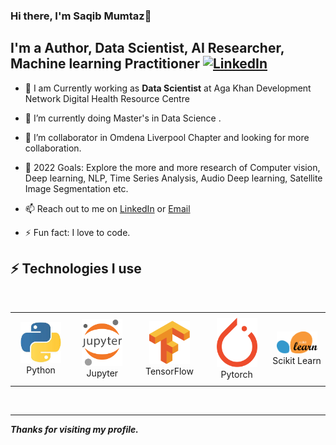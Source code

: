 ### Hi there, I'm Saqib Mumtaz👋
## I'm a Author, Data Scientist, AI Researcher, Machine learning Practitioner  [![LinkedIn](https://img.shields.io/badge/linkedin-%230077B5.svg?style=for-the-badge&logo=linkedin&logoColor=white)](https://www.linkedin.com/in/thesaqibmumtaz/)

* 🔭 I am Currently working as **Data Scientist** at Aga Khan Development Network Digital Health Resource Centre

- 🌱 I’m currently doing Master's in Data Science .

- 👯 I’m collaborator in Omdena Liverpool Chapter and looking for more collaboration.

- 🥅 2022 Goals: Explore the more and more research of Computer vision, Deep learning, NLP, Time Series Analysis, Audio Deep learning, Satellite Image Segmentation etc.

- 📫 Reach out to me on [LinkedIn](https://www.linkedin.com/in/thesaqibmumtaz/) or [Email](thesaqibmumtaz@gmail.com)

- ⚡ Fun fact: I love to code.


 ## ⚡  Technologies I use 

 <br>

 <div align="center">
        <table align="center">
            <tr>
                <td align="center" width="140" height="112.43">
                    <img src="./assets/images/python.jpeg" width="65px"/>
                    <br /> Python
                </td>
                <td align="center" width="140" height="112.43">
                    <img src="./assets/images/jupyter.png" width="65px"/>
                    <br /> Jupyter
                </td>
                <td align="center" width="140" height="112.43">
                    <img src="./assets/images/tensorflow.png" width="65px"/>
                    <br /> TensorFlow
                </td>
                <td align="center" width="140" height="112.43">
                    <img src="./assets/images/pytorch.png" width="65px"/>
                    <br /> Pytorch
                </td>
                <td align="center" width="140" height="112.43">
                    <img src="./assets/images/scikitlearn.png" width="65px"/>
                    <br /> Scikit Learn
                </td>
            </tr>
        </table>
    </div>
    <br>

---

***Thanks for visiting my profile.***